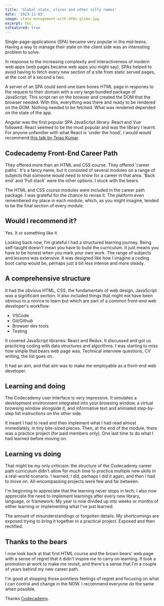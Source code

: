 ```yaml
---
title: 'Global state, slices and other silly names'
date: '2023-11-03'
image: state-management-with-SPAs-globe.jpg
excerpt: tbc.
isFeatured: true
---
```


Single-page-applications (SPA) became very popular in the mid teens. Having a way to manage their state on the client side was an interesting problem to solve. 

In response to the increasing complexity and interactiveness of modern web apps (web pages became web apps you might say), SPAs helped to avoid having to fetch every new section of a site from static served pages, at the cost of a second a two. 

A server of an SPA could send one bare bones HTML page in respones to the request to their domain with a very large bundled package of JavaScript. This script ran on the browser and created the DOM that the browser needed. With this, everything was there and ready to be rendered on the DOM. Nothing needed to be fetched. What was rendered depended on the state of the app. 

Angular was the first popular SPA JavaScript library. React and Vue followed. React seemed to be the most popular and was the library I learnt. For anyone unfamilier with what React is 'under the hood', I would would recommend [this talk by Tejas Kumar](https://youtu.be/f2mMOiCSj5c?si=Lrg_G-d06Zz3u9Sa).



<!-- ![A brown bear](brown-bear.jpg) -->

## Codecademy Front-End Career Path

They offered more than an HTML and CSS course. They offered 'career paths.' It's a fancy name, but it consisted of several modules on a range of subjects that someone would need to know for a career in that area. 'Back end' and 'Full stack' were the other options. I stuck with the bears.

The HTML and CSS course modules were included in the career path package. I was grateful for the chance to revise it. The platform even remembered my place in each module, which, as you might imagine, tended to be the final section of every module.

## Would I recommend it?

Yes. It or something like it.

Looking back now, I'm grateful I had a structured learning journey. Being self-taught doesn't mean you have to build the curriculum. It just means you have to be honest when you mark your own work. The range of subjects and lessons was extensive. It was designed like how I imagine a coding boot camp would be, perhaps just a bit less intense and more steady.

## A comprehensive structure

It had the obvious HTML, CSS, the fundamentals of web design, JavaScript was a significant section. It also included things that might not have been obvious to a novice to learn but which are part of a common front-end web developer's workflow:

- VSCode
- Git/Github
- Browser dev tools
- Testing

It covered JavaScript libraries: React and Redux. It discussed and got us practicing coding with data structures and algorithms. I was starting to miss how simple that bears web page was. Technical interview questions, CV writing, the list goes on.

It had an aim, and that aim was to make me employable as a front-end web developer.

## Learning and doing

The Codecademy user interface is very impressive. It simulates a development environment integrated into your browsing window, a virtual browsing window alongside it, and informative text and animated step-by-step list instructions on the other side.

It meant I had to read and then implement what I had read almost immediately, in tiny bite-sized pieces. Then, at the end of the module, there was a practice project (for paid members only). One last time to do what I had learned before moving on.

## Learning vs doing

That might be my only criticism: the structure of the Codecademy career path curriculum didn't allow for much time to practice multiple new skills in a real-world scenario. I learned, I did, perhaps I did it again, and then I had to move on. All-encompassing projects were few and far between.

I'm beginning to appreciate that the learning never stops in tech; I also now appreciate the need to implement learnings after every new library, language, or framework. My year is now divided up into weeks or months of either learning or implementing what I've just learned.

The amount of misunderstandings or forgotten details. My shortcomings are exposed trying to bring it together in a practical project. Exposed and then rectified.

## Thanks to the bears

I now look back at that first HTML course and the brown bears' web page with a sense of regret that it didn't inspire me to carry on learning. It took a promotion at work to make me revisit, and there's a sense that I'm a couple of years behind my new career path.

I'm good at stopping those pointless feelings of regret and focusing on what I can control and change in the NOW. I recommend everyone do the same when possible.

Thanks [Codecademy](https://www.codecademy.com/).






